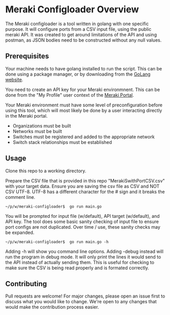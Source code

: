 # Meraki Configloader Overview

The Meraki configloader is a tool written in golang with one specific purpose.  It will configure ports from a CSV input file, using the public meraki API.  It was created to get around limitations of the API and using postman, as JSON bodies need to be constructed without any null values.
## Prerequisites

Your machine needs to have golang installed to run the script.  This can be done using a package manager, or by downloading from the [GoLang website](https://golang.org/dl/).


You need to create an API key for your Meraki environmnent.  This can be done from the "My Profile" user context of the [Meraki Portal](https://account.meraki.com/secure/login/dashboard_login).

Your Meraki environment must have some level of preconfiguration before using this tool, which will most likely be done by a user interacting directly in the Meraki portal.
- Organizations must be built
- Networks must be built
- Switches must be registered and added to the appropriate network
- Switch stack relationships must be established

## Usage

Clone this repo to a working directory.

Prepare the CSV file that is provided in this repo "MerakiSwithPortCSV.csv" with your target data.  Ensure you are saving the csv file as CSV and NOT CSV UTF-8. UTF-8 has a different character for the # sign and it breaks the comment line.

```
~/p/w/meraki-configloader$  go run main.go
```

You will be prompted for input file (w/default), API target (w/default), and API key.  The tool does some basic sanity checking of input file to ensure port configs are not duplicated.  Over time / use, these sanity checks may be expanded.

```
~/p/w/meraki-configloader$  go run main.go -h
```

Adding -h will show you command line options.
Adding -debug instead will run the program in debug mode. It will only print the lines it would send to the API instead of actually sending them. This is useful for checking to make sure the CSV is being read properly and is formated correctly.
## Contributing
Pull requests are welcome!  For major changes, please open an issue first to discuss what you would like to change.  We're open to any changes that would make the contribution process easier.
